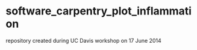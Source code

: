 software_carpentry_plot_inflammation
====================================
repository created during UC Davis workshop on 17 June 2014
